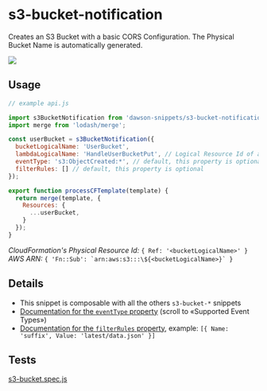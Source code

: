 
s3-bucket-notification
===

Creates an S3 Bucket with a basic CORS Configuration. The Physical Bucket Name is automatically generated.  

![](https://nodei.co/npm/dawson-snippets.png?mini=true)

## Usage

```js
// example api.js

import s3BucketNotification from 'dawson-snippets/s3-bucket-notification';
import merge from 'lodash/merge';

const userBucket = s3BucketNotification({
  bucketLogicalName: 'UserBucket',
  lambdaLogicalName: 'HandleUserBucketPut', // Logical Resource Id of a Lambda::Function that exists in the current CloudFormation Template
  eventType: 's3:ObjectCreated:*', // default, this property is optional
  filterRules: [] // default, this property is optional
});

export function processCFTemplate(template) {
  return merge(template, {
    Resources: {
      ...userBucket,
    }
  });
}
```

*CloudFormation's Physical Resource Id:* `{ Ref: '<bucketLogicalName>' }`  
*AWS ARN:* ```{ 'Fn::Sub': `arn:aws:s3:::\${<bucketLogicalName>}` }```


## Details

* This snippet is composable with all the others `s3-bucket-*` snippets
* [Documentation for the `eventType` property](https://docs.aws.amazon.com/AmazonS3/latest/dev/NotificationHowTo.html) (scroll to «Supported Event Types»)
* [Documentation for the `filterRules` property](https://docs.aws.amazon.com/AWSCloudFormation/latest/UserGuide/aws-properties-s3-bucket-notificationconfiguration-config-filter-s3key-rules.html), example: ```[{ Name: 'suffix', Value: 'latest/data.json' }]```



## Tests

[s3-bucket.spec.js](__tests__/s3-bucket.spec.js)
